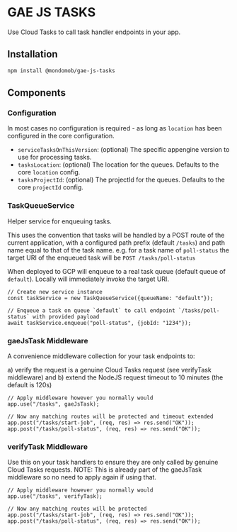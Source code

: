 # GAE JS TASKS

Use Cloud Tasks to call task handler endpoints in your app.

## Installation

```sh
npm install @mondomob/gae-js-tasks
```

## Components

### Configuration

In most cases no configuration is required - as long as `location` has been configured in the core configuration.

- `serviceTasksOnThisVersion`: (optional) The specific appengine version to use for processing tasks. 
- `tasksLocation`: (optional) The location for the queues. Defaults to the core `location` config.
- `tasksProjectId`: (optional) The projectId for the queues. Defaults to the core `projectId` config.

### TaskQueueService
Helper service for enqueuing tasks.

This uses the convention that tasks will be handled by a POST route of the current application, 
with a configured path prefix (default `/tasks`) and path name equal to that of the task name.
e.g. for a task name of `poll-status` the target URI of the enqueued task will be 
`POST /tasks/poll-status`

When deployed to GCP will enqueue to a real task queue (default queue of `default`). Locally will
immediately invoke the target URI.

```
// Create new service instance
const taskService = new TaskQueueService({queueName: "default"});

// Enqueue a task on queue `default` to call endpoint `/tasks/poll-status` with provided payload
await taskService.enqueue("poll-status", {jobId: "1234"});
```

### gaeJsTask Middleware
A convenience middleware collection for your task endpoints to:

a) verify the request is a genuine Cloud Tasks request (see verifyTask middleware) and
b) extend the NodeJS request timeout to 10 minutes (the default is 120s)

```
// Apply middleware however you normally would
app.use("/tasks", gaeJsTask);

// Now any matching routes will be protected and timeout extended
app.post("/tasks/start-job", (req, res) => res.send("OK"));
app.post("/tasks/poll-status", (req, res) => res.send("OK"));
```

### verifyTask Middleware
Use this on your task handlers to ensure they are only called by genuine Cloud Tasks requests.
NOTE: This is already part of the gaeJsTask middleware so no need to apply again if using that.

```
// Apply middleware however you normally would
app.use("/tasks", verifyTask);

// Now any matching routes will be protected
app.post("/tasks/start-job", (req, res) => res.send("OK"));
app.post("/tasks/poll-status", (req, res) => res.send("OK"));
```